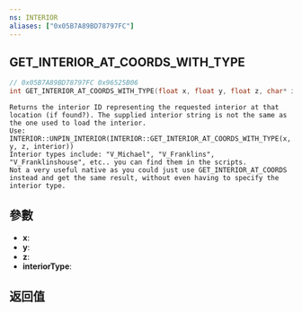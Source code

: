 ```yaml
---
ns: INTERIOR
aliases: ["0x05B7A89BD78797FC"]
---
```

## GET_INTERIOR_AT_COORDS_WITH_TYPE

```c
// 0x05B7A89BD78797FC 0x96525B06
int GET_INTERIOR_AT_COORDS_WITH_TYPE(float x, float y, float z, char* interiorType);
```

```
Returns the interior ID representing the requested interior at that location (if found?). The supplied interior string is not the same as the one used to load the interior.  
Use: INTERIOR::UNPIN_INTERIOR(INTERIOR::GET_INTERIOR_AT_COORDS_WITH_TYPE(x, y, z, interior))  
Interior types include: "V_Michael", "V_Franklins", "V_Franklinshouse", etc.. you can find them in the scripts.  
Not a very useful native as you could just use GET_INTERIOR_AT_COORDS instead and get the same result, without even having to specify the interior type.  
```

## 參數
* **x**: 
* **y**: 
* **z**: 
* **interiorType**: 

## 返回值
